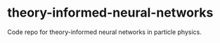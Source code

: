 # theory-informed-neural-networks
Code repo for theory-informed neural networks in particle physics.
